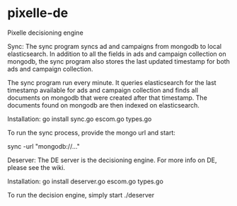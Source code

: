 pixelle-de
==========

Pixelle decisioning engine

Sync:
The sync program syncs ad and campaigns from mongodb to local elasticsearch. In addition to all
the fields in ads and campaign collection on mongodb, the sync program also stores the last updated
timestamp for both ads and campaign collection. 

The sync program run every minute. It queries elasticsearch for the last timestamp available for ads 
and campaign collection and finds all documents on mongodb that were created after that timestamp.
The documents found on mongodb are then indexed on elasticsearch.

Installation: go install sync.go escom.go types.go

To run the sync process, provide the mongo url and start:

sync -url "mongodb://..." 


Deserver: The DE server is the decisioning engine. For more info on DE, please see the wiki.

Installation: go install deserver.go escom.go types.go

To run the decision engine, simply start
./deserver

